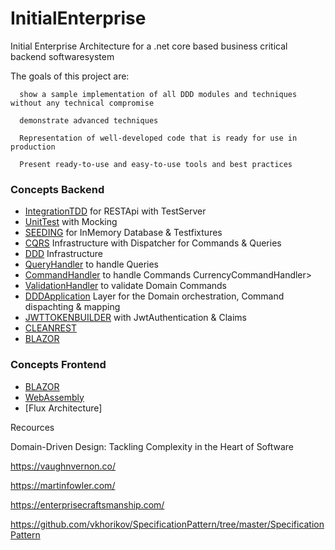 # InitialEnterprise
Initial Enterprise Architecture for a .net core based business critical backend softwaresystem 

The goals of this project are:

      show a sample implementation of all DDD modules and techniques without any technical compromise
      
      demonstrate advanced techniques 
      
      Representation of well-developed code that is ready for use in production      
      
      Present ready-to-use and easy-to-use tools and best practices
      

### Concepts Backend
* [IntegrationTDD] for RESTApi with TestServer
* [UnitTest] with Mocking
* [SEEDING] for InMemory Database & Testfixtures
* [CQRS] Infrastructure with Dispatcher for Commands & Queries
* [DDD] Infrastructure 
* [QueryHandler] to handle Queries
* [CommandHandler] to handle Commands CurrencyCommandHandler>
* [ValidationHandler] to validate Domain Commands
* [DDDApplication] Layer for the Domain orchestration, Command dispachting & mapping
* [JWTTOKENBUILDER] with JwtAuthentication & Claims 
* [CLEANREST]  
* [BLAZOR]  

### Concepts Frontend
* [BLAZOR]  
* [WebAssembly]
* [Flux Architecture]



Recources

Domain-Driven Design: Tackling Complexity in the Heart of Software

https://vaughnvernon.co/

https://martinfowler.com/

https://enterprisecraftsmanship.com/

https://github.com/vkhorikov/SpecificationPattern/tree/master/SpecificationPattern


[IntegrationTDD]: <https://github.com/jorgenschumann/InitialEnterprise/tree/master/Backend/InitialEnterprise.Domain.MainBoundedContext.Api.Tests/ApiServices> 
[CQRS]: <https://github.com/jorgenschumann/InitialEnterprise/tree/master/Backend/InitialEnterprise.Infrastructure/CQRS>
[DDD]: <https://github.com/jorgenschumann/InitialEnterprise/tree/master/Backend/InitialEnterprise.Infrastructure/DDD>
[SEEDING]: <https://github.com/jorgenschumann/InitialEnterprise/tree/master/Backend/InitialEnterprise.DataSeeding>
[JWTTOKENBUILDER]: <https://github.com/jorgenschumann/InitialEnterprise/blob/master/Backend/InitialEnterprise.Domain.MainBoundedContext/UserModule/Services/JwtSecurityTokenBuilder.cs>
[CLEANREST]: <https://github.com/jorgenschumann/InitialEnterprise/blob/master/Backend/InitialEnterprise.Domain.MainBoundedContext.Api/Controller/CurrencyController.cs>
[DDDApplication]:<https://github.com/jorgenschumann/InitialEnterprise/blob/master/Backend/InitialEnterprise.Domain.MainBoundedContext.Api/Application/CurrencyApplication/CurrencyApplication.cs>
[QueryHandler]:<https://github.com/jorgenschumann/InitialEnterprise/blob/master/Backend/InitialEnterprise.Domain.MainBoundedContext/CurrencyModule/QueryHandler/QueryCurrencyHandlerAsync.cs>
[CommandHandler]:<https://github.com/jorgenschumann/InitialEnterprise/blob/master/Backend/InitialEnterprise.Domain.MainBoundedContext/CurrencyModule/CommandHandler/CurrencyCommandHandler.cs>
[ValidationHandler]:<https://github.com/jorgenschumann/InitialEnterprise/blob/master/Backend/InitialEnterprise.Domain.MainBoundedContext/PersonModule/ValidationHandler/CreatePersonCommandValidationHandler.cs>
[UnitTest]:<https://github.com/jorgenschumann/InitialEnterprise/blob/master/Backend/InitialEnterprise.Domain.MainBoundedContext.Tests/CurrencyModule/CurrencyCommandHanderTests.cs>
[BLAZOR]:<https://github.com/jorgenschumann/InitialEnterprise/tree/master/Frontend/InitialEnterprise.Frontend/InitialEnterprise.Blazor.Frontend>
[WebAssembly]:<https://github.com/jorgenschumann/InitialEnterprise/tree/master/Frontend/InitialEnterprise.Frontend/InitialEnterprise.Blazor.Frontend>








